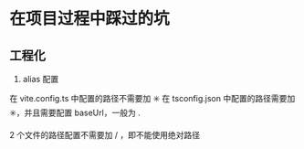 # 在项目过程中踩过的坑

## 工程化

1. alias 配置

在 vite.config.ts 中配置的路径不需要加 ✳️
在 tsconfig.json 中配置的路径需要加 ✳️，并且需要配置 baseUrl，一般为 .

2 个文件的路径配置不需要加 / ，即不能使用绝对路径
